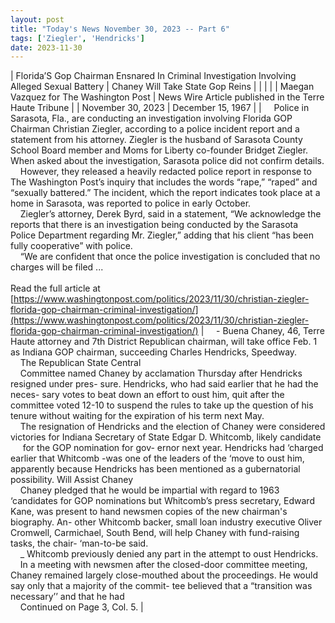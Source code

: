 ```yaml
---
layout: post
title: "Today's News November 30, 2023 -- Part 6"
tags: ['Ziegler', 'Hendricks']
date: 2023-11-30
---
```


| Florida’S Gop Chairman Ensnared In Criminal Investigation Involving Alleged Sexual Battery | Chaney Will Take State Gop Reins |
|  |  |
| Maegan Vazquez for The Washington Post | News Wire Article published in the Terre Haute Tribune |
| November 30, 2023 | December 15, 1967 |
| &nbsp;&nbsp;&nbsp;&nbsp;Police in Sarasota, Fla., are conducting an investigation involving Florida GOP Chairman Christian Ziegler, according to a police incident report and a statement from his attorney. Ziegler is the husband of Sarasota County School Board member and Moms for Liberty co-founder Bridget Ziegler. When asked about the investigation, Sarasota police did not confirm details.<br>&nbsp;&nbsp;&nbsp;&nbsp;However, they released a heavily redacted police report in response to The Washington Post’s inquiry that includes the words “rape,” “raped” and “sexually battered.” The incident, which the report indicates took place at a home in Sarasota, was reported to police in early October.<br>&nbsp;&nbsp;&nbsp;&nbsp;Ziegler’s attorney, Derek Byrd, said in a statement, “We acknowledge the reports that there is an investigation being conducted by the Sarasota Police Department regarding Mr. Ziegler,” adding that his client “has been fully cooperative” with police.<br>&nbsp;&nbsp;&nbsp;&nbsp;“We are confident that once the police investigation is concluded that no charges will be filed ...<br><br>Read the full article at<br>[https://www.washingtonpost.com/politics/2023/11/30/christian-ziegler-florida-gop-chairman-criminal-investigation/](https://www.washingtonpost.com/politics/2023/11/30/christian-ziegler-florida-gop-chairman-criminal-investigation/) | &nbsp;&nbsp;&nbsp;&nbsp;- Buena Chaney, 46, Terre Haute attorney and 7th District Republican chairman, will take office Feb. 1 as Indiana GOP chairman, succeeding Charles Hendricks, Speedway.<br>&nbsp;&nbsp;&nbsp;&nbsp;The Republican State Central<br>&nbsp;&nbsp;&nbsp;&nbsp;Committee named Chaney by acclamation Thursday after Hendricks resigned under pres- sure. Hendricks, who had said earlier that he had the neces- sary votes to beat down an effort to oust him, quit after the committee voted 12-10 to suspend the rules to take up the question of his tenure without waiting for the expiration of his term next May.<br>&nbsp;&nbsp;&nbsp;&nbsp;The resignation of Hendricks and the election of Chaney were considered victories for Indiana Secretary of State Edgar D. Whitcomb, likely candidate<br>&nbsp;&nbsp;&nbsp;&nbsp; for the GOP nomination for gov- ernor next year. Hendricks had ‘charged earlier that Whitcomb -was one of the leaders of the ‘move to oust him, apparently   because Hendricks has been  mentioned as a gubernatorial possibility. Will Assist Chaney<br>&nbsp;&nbsp;&nbsp;&nbsp;Chaney pledged that he would be impartial with regard to 1963 ‘candidates for GOP nominations but Whitcomb’s press secretary, Edward Kane, was present to hand newsmen copies of the new chairman's biography. An- other Whitcomb backer, small loan industry executive Oliver Cromwell, Carmichael, South Bend, will help Chaney with fund-raising tasks, the chair- ‘man-to-be said.<br>&nbsp;&nbsp;&nbsp;&nbsp;_ Whitcomb previously denied any part in the attempt to oust Hendricks.<br>&nbsp;&nbsp;&nbsp;&nbsp;In a meeting with newsmen after the closed-door committee meeting, Chaney remained largely close-mouthed about the proceedings. He would say only that a majority of the commit- tee believed that a “transition was necessary’’ and that he had<br>&nbsp;&nbsp;&nbsp;&nbsp;Continued on Page 3, Col. 5.    |